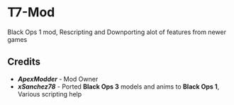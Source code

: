 # T7-Mod
Black Ops 1 mod, Rescripting and Downporting alot of features from newer games

## Credits
- **_ApexModder_** - Mod Owner
- **_xSanchez78_** - Ported **Black Ops 3** models and anims to **Black Ops 1**, Various scripting help